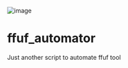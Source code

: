 ![image](https://github.com/user-attachments/assets/2a8d8435-7cf0-44fc-a33e-4dc630aae0c7)

# ffuf_automator
Just another script to automate ffuf tool



